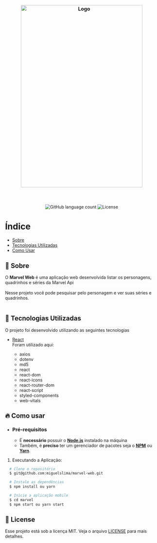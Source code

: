 <h3 align="center">
    <img alt="Logo" title="#logo" width="400px" height="600px" src="https://images-na.ssl-images-amazon.com/images/I/710-2HTjwZL._AC_SL1000_.jpg">
    <br><br>
    <br>
</h3>

<p align="center">
  <img alt="GitHub language count" src="https://img.shields.io/github/languages/count/miguelslima/marvel-web?color=%2304D361">

  <img alt="License" src="https://img.shields.io/badge/license-MIT-brightgreen">

</p>

# Índice

- [Sobre](#sobre)
- [Tecnologias Utilizadas](#tecnologias-utilizadas)
- [Como Usar](#como-usar)

<a id="sobre"></a>

## :bookmark: Sobre

O <strong>Marvel Web</strong> é uma aplicação web desenvolvida listar os personagens, quadrinhos e séries da Marvel Api<br><br>
Nesse projeto você pode pesquisar pelo personagem e ver suas séries e quadrinhos.
<br><br>

<a id="tecnologias-utilizadas"></a>

## :rocket: Tecnologias Utilizadas

O projeto foi desenvolvido utilizando as seguintes tecnologias

- [React](https://reactjs.org/) <br>
  Foram utilizado aqui:

  - axios
  - dotenv
  - md5
  - react
  - react-dom
  - react-icons
  - react-router-dom
  - react-script
  - styled-components
  - web-vitals

<a id="como-usar"></a>

## :fire: Como usar

- ### **Pré-requisitos**

  - É **necessário** possuir o **[Node.js](https://nodejs.org/en/)** instalado na máquina
  - Também, é **preciso** ter um gerenciador de pacotes seja o **[NPM](https://www.npmjs.com/)** ou **[Yarn](https://yarnpkg.com/)**.

1. Executando a Aplicação:

```sh
  # Clone o repositório
  $ git@github.com:miguelslima/marvel-web.git

  # Instale as dependências
  $ npm install ou yarn

  # Inicie a aplicação mobile
  $ cd marvel
  $ npm start ou yarn start
```

## :memo: License

Esse projeto está sob a licença MIT. Veja o arquivo [LICENSE](LICENSE.md) para mais detalhes.
